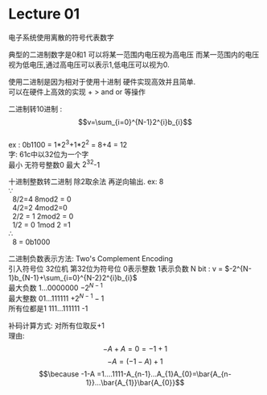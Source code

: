 # Lecture 01

 电子系统使用离散的符号代表数字

典型的二进制数字是0和1 可以将某一范围内电压视为高电压 而某一范围内的电压视为低电压,通过高电压可以表示1,低电压可以视为0.  

使用二进制是因为相对于使用十进制 硬件实现高效并且简单.  
可以在硬件上高效的实现 + > and or 等操作  

二进制转10进制 :   $$v=\sum_{i=0}^{N-1}2^{i}b_{i}$$  
ex : 0b1100 = 1*$2^{3}$+1*$2^{2}$ = 8+4 = 12  
字: 61c中以32位为一个字  
最小 无符号整数0 最大 $2^{32}$-1

十进制整数转二进制 除2取余法 再逆向输出.
ex: 8  
$\because$  
&nbsp;  8/2=4  8mod2 = 0  
&nbsp;  4/2=2 4mod2=0  
&nbsp; 2/2 = 1 2mod2 = 0  
&nbsp;    1/2 = 0 1mod 2 =1  
$\therefore$  
&nbsp;  8 = 0b1000  

二进制负数表示方法: Two's Complement Encoding  
引入符号位 32位机 第32位为符号位 0表示整数 1表示负数
N bit : v = $-2^{N-1}b_{N-1}+\sum_{i=0}^{N-2}2^{i}b_{i}$  
最大负数 1...0000000   $-2^{N-1}$  
最大整数 01...111111   $+2^{N-1}-1$  
所有位都是1 111...111111 -1  

补码计算方式: 对所有位取反+1  
理由:  
$$-A+A = 0 = -1 + 1$$
$$-A = (-1 - A) +1$$
$$\because -1-A =1....1111-A_{n-1}...A_{1}A_{0}=\bar{A_{n-1}}...\bar{A_{1}}\bar{A_{0}}$$  
